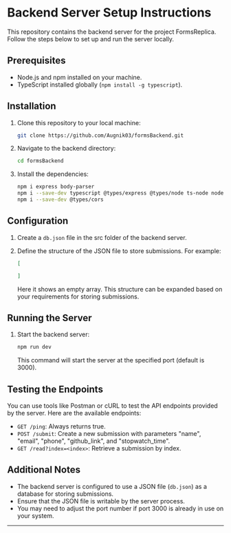 # Backend Server Setup Instructions

This repository contains the backend server for the project FormsReplica. Follow the steps below to set up and run the server locally.

## Prerequisites

- Node.js and npm installed on your machine.
- TypeScript installed globally (`npm install -g typescript`).

## Installation

1. Clone this repository to your local machine:

   ```bash
   git clone https://github.com/Augnik03/formsBackend.git
   ```

2. Navigate to the backend directory:

   ```bash
   cd formsBackend
   ```

3. Install the dependencies:

   ```bash
   npm i express body-parser 
   npm i --save-dev typescript @types/express @types/node ts-node nodemon
   npm i --save-dev @types/cors
   ```

## Configuration

1. Create a `db.json` file in the src folder of the backend server.

2. Define the structure of the JSON file to store submissions. For example:

   ```json
   [

   ]
   ```
   Here it shows an empty array.
   This structure can be expanded based on your requirements for storing submissions.

## Running the Server

1. Start the backend server:

   ```bash
   npm run dev
   ```

   This command will start the server at the specified port (default is 3000).

## Testing the Endpoints

You can use tools like Postman or cURL to test the API endpoints provided by the server. Here are the available endpoints:

- `GET /ping`: Always returns true.
- `POST /submit`: Create a new submission with parameters "name", "email", "phone", "github_link", and "stopwatch_time".
- `GET /read?index=<index>`: Retrieve a submission by index.

## Additional Notes

- The backend server is configured to use a JSON file (`db.json`) as a database for storing submissions.
- Ensure that the JSON file is writable by the server process.
- You may need to adjust the port number if port 3000 is already in use on your system.

---
